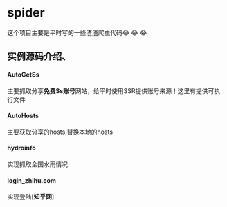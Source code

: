 # spider
这个项目主要是平时写的一些渣渣爬虫代码:joy: :joy: :joy:

## 实例源码介绍、

#### AutoGetSs  

主要抓取分享**免费Ss账号**网站，给平时使用SSR提供账号来源！这里有提供可执行文件

#### AutoHosts

主要获取分享的hosts,替换本地的hosts

#### hydroinfo
实现抓取全国水雨情况

#### login_zhihu.com

实现登陆[**知乎网**]